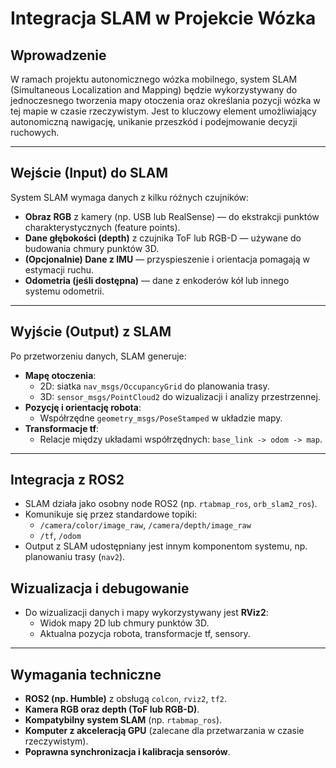 # Integracja SLAM w Projekcie Wózka 

## Wprowadzenie
W ramach projektu autonomicznego wózka mobilnego, system SLAM (Simultaneous Localization and Mapping) będzie wykorzystywany do jednoczesnego tworzenia mapy otoczenia oraz określania pozycji wózka w tej mapie w czasie rzeczywistym. Jest to kluczowy element umożliwiający autonomiczną nawigację, unikanie przeszkód i podejmowanie decyzji ruchowych.

---

## Wejście (Input) do SLAM
System SLAM wymaga danych z kilku różnych czujników:

- **Obraz RGB** z kamery (np. USB lub RealSense) — do ekstrakcji punktów charakterystycznych (feature points).
- **Dane głębokości (depth)** z czujnika ToF lub RGB-D — używane do budowania chmury punktów 3D.
- **(Opcjonalnie) Dane z IMU** — przyspieszenie i orientacja pomagają w estymacji ruchu.
- **Odometria (jeśli dostępna)** — dane z enkoderów kół lub innego systemu odometrii.

---

## Wyjście (Output) z SLAM
Po przetworzeniu danych, SLAM generuje:

- **Mapę otoczenia**:
  - 2D: siatka `nav_msgs/OccupancyGrid` do planowania trasy.
  - 3D: `sensor_msgs/PointCloud2` do wizualizacji i analizy przestrzennej.
- **Pozycję i orientację robota**:
  - Współrzędne `geometry_msgs/PoseStamped` w układzie mapy.
- **Transformacje tf**:
  - Relacje między układami współrzędnych: `base_link -> odom -> map`.

---

## Integracja z ROS2
- SLAM działa jako osobny node ROS2 (np. `rtabmap_ros`, `orb_slam2_ros`).
- Komunikuje się przez standardowe topiki:
  - `/camera/color/image_raw`, `/camera/depth/image_raw`
  - `/tf`, `/odom`
- Output z SLAM udostępniany jest innym komponentom systemu, np. planowaniu trasy (`nav2`).

## Wizualizacja i debugowanie
- Do wizualizacji danych i mapy wykorzystywany jest **RViz2**:
  - Widok mapy 2D lub chmury punktów 3D.
  - Aktualna pozycja robota, transformacje tf, sensory.

---

## Wymagania techniczne
- **ROS2 (np. Humble)** z obsługą `colcon`, `rviz2`, `tf2`.
- **Kamera RGB oraz depth (ToF lub RGB-D)**.
- **Kompatybilny system SLAM** (np. `rtabmap_ros`).
- **Komputer z akceleracją GPU** (zalecane dla przetwarzania w czasie rzeczywistym).
- **Poprawna synchronizacja i kalibracja sensorów**.